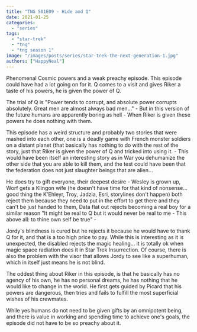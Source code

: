 ```yaml
---
title: "TNG S01E09 - Hide and Q"
date: 2021-01-25
categories: 
  - "series"
tags: 
  - "star-trek"
  - "tng"
  - "tng season 1"
image: "/images/posts/series/star-trek-the-next-generation-1.jpg"
authors: ["HappyNeal"]
---
```


Phenomenal Cosmic powers and a weak preachy episode. This episode could have had a lot going on for it. Q comes to a visit and gives Riker a taste of his powers, he is given the power of Q.

The trial of Q is "Power tends to corrupt, and absolute power corrupts absolutely. Great men are almost always bad men..." - But in this version of the future humans are apparently boring as hell - When Riker is given these powers he does nothing with them.

This episode has a weird structure and probably two stories that were mashed into each other, one is a deadly game with French monster soldiers on a distant planet (that basically has nothing to do with the rest of the story, just that Riker is given the power of Q and tricked into using it. - This would have been itself an interesting story as in War you dehumanize the other side that you are able to kill them, and the test could have been that the federation does not just slaughter beings that are alien...

He does try to gift everyone, their deepest desire - Wesley is grown up, Worf gets a Klingon wife (he doesn't have time for that kind of nonsense... good thing the K'Ehleyr,[](https://memory-beta.fandom.com/wiki/K%27Ehleyr?veaction=edit) Troy, Jadzia, Esri, storylines don't happen) both reject them because they need to put in the effort to get there and they can't be just handed to them, Data flat out rejects becoming a real boy for a similar reason "It might be real to Q but it would never be real to me - This above all: to thine own self be true" -

Jordy's blindness is cured but he rejects it because he would have to thank Q for it, and that is a too high price to pay. While this is interesting as it is unexpected, the disabled rejects the magic healing... it is totally ok when magic space radiation does it in Star Trek Insurrection. Of course, there is also the problem with the visor that allows Jordy to see like a superhuman, which in itself just means he is not blind.

The oddest thing about Riker in this episode, is that he basically has no agency of his own, he has no personal dreams, he has nothing that he would like to change in the world. He first gets guided by Picard that his powers are dangerous, then tries and fails to fulfill the most superficial wishes of his crewmates.

While yes humans do not need to be given gifts by an omnipotent being, and there is value in working and spending time to achieve one's goals, the episode did not have to be so preachy about it.
